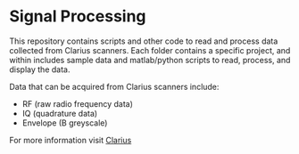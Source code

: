 # Signal Processing

This repository contains scripts and other code to read and process data collected from Clarius scanners. Each folder contains  a specific project, and within includes sample data and matlab/python scripts to read, process, and display the data.

Data that can be acquired from Clarius scanners include:
* RF (raw radio frequency data)
* IQ (quadrature data)
* Envelope (B greyscale)

For more information visit [Clarius](http://clarius.com)
